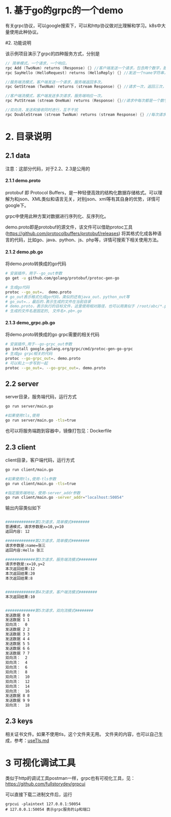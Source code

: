 # 1. 基于go的grpc的一个demo

有关grpc协议，可以google搜索下，可以和http协议做对比理解和学习。k8s中大量使用此种协议。

#2. 功能说明

该示例项目演示了grpc的四种服务方式，分别是

```go
// 简单模式。一个请求，一个响应。
rpc Add (TwoNum) returns (Response) {} //客户端发送一个请求，包含两个数字，服务端是返回两个数字的和
rpc SayHello (HelloRequest) returns (HelloReply) {} //发送一个name字符串，返回hello name

//服务端流模式，客户端发送一个请求，服务端返回多次。
rpc GetStream (TwoNum) returns (stream Response) {} //请求一次，返回三次，分别是两数子和、两数之积、两数之差

//客户端流模式，客户端发送多次请求，服务端响应一次。
rpc PutStream (stream OneNum) returns (Response) {}//请求中每次都是一个数字，发送完成后，服务端返回所有数字之和

//双向流，发送和接收同时进行，互不干扰
rpc DoubleStream (stream TwoNum) returns (stream Response) {} //每次请求都返回两个数字之和
```


# 2. 目录说明
## 2.1 data
注意：这部分代码，对于2.2、2.3是公用的

#### 2.1.1 demo.proto
protobuf 即 Protocol Buffers，是一种轻便高效的结构化数据存储格式。可以理解为和json、XML类似和语言无关，对别json、xml等有其自身的优势，详情可google下。


grpc中使用此种方案对数据进行序列化、反序列化。

demo.proto即是protobuf的源文件，该文件可以借助protoc工具(https://github.com/protocolbuffers/protobuf/releases) 将其格式化成各种语言的代码，比如go、java、python、js、php等，详情可搜索下相关使用方法。
#### 2.1.2 demo.pb.go
将demo.proto转换成的go代码
```bash
# 安装插件，用于--go_out参数
go get -u github.com/golang/protobuf/protoc-gen-go

# 生成go代码
protoc --go_out=.  demo.proto 
# go_out表示格式化成go代码，类似的还有java_out、python_out等
# go_out=.，最后的.表示生成的文件在当前目录
# demo.proto，表示执行的目标文件，这里使用相对路径，也可以用类似于 /root/abc/*.proto等方式
# 生成的文件名是固定的, 文件名+.pb+.go
```
#### 2.1.3 demo_grpc.pb.go


将demo.proto转换成的go grpc需要的相关代码
```bash
# 安装插件,用于--go-grpc_out参数
go install google.golang.org/grpc/cmd/protoc-gen-go-grpc
# 生成go grpc相关的代码
protoc --go-grpc_out=. demo.proto
# 可以和上一步写到一起
protoc --go_out=. --go-grpc_out=. demo.proto 
```

## 2.2 server

server目录，服务端代码，运行方式
```bash
go run server/main.go

#如果使用tls,使用
go run server/main.go -tls=true

```

也可以将服务端跑到容器中，镜像打包见：Dockerfile

## 2.3 client

client目录，客户端代码，运行方式
```bash
go run client/main.go

#如果使用tls,使用-tls参数
go run client/main.go -tls=true

#指定服务端地址，使用-server_addr参数
go run client/main.go -server_addr="localhost:50054"

```
输出内容类似如下
```bash

#############第1次请求，简单模式########
普通模式，请求参数是x=10,y=10
返回内容: 12

#############第2次请求，简单模式########
请求参数是:name=张三
返回内容:Hello 张三

#############第3次请求，服务端流模式########
请求参数是:x=10,y=2
本次返回结果:12
本次返回结果:20
本次返回结果:8


#############第4次请求，客户端流模式########
本次返回结果:10


#############第5次请求，双向流模式########
发送数据 0 0
发送数据 1 1
双向流：  0
发送数据 2 2
发送数据 3 3
发送数据 4 4
发送数据 5 5
发送数据 6 6
发送数据 7 7
双向流：  2
双向流：  4
双向流：  6
双向流：  8
双向流：  10
双向流：  12
双向流：  14
双向流：  16
发送数据 8 8
发送数据 9 9
双向流：  18
```
## 2.3 keys
相关证书文件。如果不使用tls，这个文件夹无用。
文件夹的内容，也可以自己生成，参考：[useTls.md](useTls.md)

# 3 可视化调试工具

类似于http的调试工具postman一样，grpc也有可视化工具，见：https://github.com/fullstorydev/grpcui

可以直接下载二进制文件后，运行


```
grpcui -plaintext 127.0.0.1:50054
# 127.0.0.1:50054 表示grpc服务的ip和端口
```